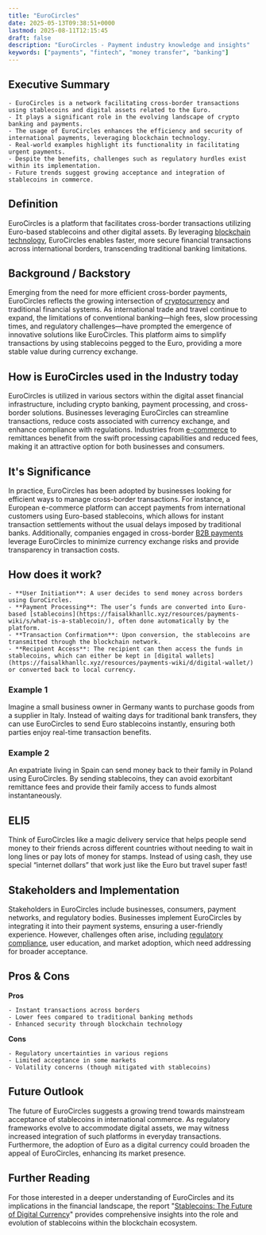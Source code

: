 ```yaml
---
title: "EuroCircles"
date: 2025-05-13T09:38:51+0000
lastmod: 2025-08-11T12:15:45
draft: false
description: "EuroCircles - Payment industry knowledge and insights"
keywords: ["payments", "fintech", "money transfer", "banking"]
---
```


## Executive Summary

 	- EuroCircles is a network facilitating cross-border transactions using stablecoins and digital assets related to the Euro.
 	- It plays a significant role in the evolving landscape of crypto banking and payments.
 	- The usage of EuroCircles enhances the efficiency and security of international payments, leveraging blockchain technology.
 	- Real-world examples highlight its functionality in facilitating urgent payments.
 	- Despite the benefits, challenges such as regulatory hurdles exist within its implementation.
 	- Future trends suggest growing acceptance and integration of stablecoins in commerce.

## Definition
EuroCircles is a platform that facilitates cross-border transactions utilizing Euro-based stablecoins and other digital assets. By leveraging [blockchain technology](https://faisalkhanllc.xyz/resources/payments-wiki/b/blockchain-technology/), EuroCircles enables faster, more secure financial transactions across international borders, transcending traditional banking limitations.
## Background / Backstory
Emerging from the need for more efficient cross-border payments, EuroCircles reflects the growing intersection of [cryptocurrency](https://faisalkhanllc.xyz/resources/payments-wiki/c/cryptocurrency/) and traditional financial systems. As international trade and travel continue to expand, the limitations of conventional banking—high fees, slow processing times, and regulatory challenges—have prompted the emergence of innovative solutions like EuroCircles. This platform aims to simplify transactions by using stablecoins pegged to the Euro, providing a more stable value during currency exchange.
## How is EuroCircles used in the Industry today
EuroCircles is utilized in various sectors within the digital asset financial infrastructure, including crypto banking, payment processing, and cross-border solutions. Businesses leveraging EuroCircles can streamline transactions, reduce costs associated with currency exchange, and enhance compliance with regulations. Industries from [e-commerce](https://faisalkhanllc.xyz/resources/payments-wiki/e/e-commerce/) to remittances benefit from the swift processing capabilities and reduced fees, making it an attractive option for both businesses and consumers.
## It's Significance
In practice, EuroCircles has been adopted by businesses looking for efficient ways to manage cross-border transactions. For instance, a European e-commerce platform can accept payments from international customers using Euro-based stablecoins, which allows for instant transaction settlements without the usual delays imposed by traditional banks. Additionally, companies engaged in cross-border [B2B payments](https://faisalkhanllc.xyz/resources/payments-wiki/b/business-to-business-b2b/) leverage EuroCircles to minimize currency exchange risks and provide transparency in transaction costs.
## How does it work?

 	- **User Initiation**: A user decides to send money across borders using EuroCircles.
 	- **Payment Processing**: The user’s funds are converted into Euro-based [stablecoins](https://faisalkhanllc.xyz/resources/payments-wiki/s/what-is-a-stablecoin/), often done automatically by the platform.
 	- **Transaction Confirmation**: Upon conversion, the stablecoins are transmitted through the blockchain network.
 	- **Recipient Access**: The recipient can then access the funds in stablecoins, which can either be kept in [digital wallets](https://faisalkhanllc.xyz/resources/payments-wiki/d/digital-wallet/) or converted back to local currency.

### Example 1
Imagine a small business owner in Germany wants to purchase goods from a supplier in Italy. Instead of waiting days for traditional bank transfers, they can use EuroCircles to send Euro stablecoins instantly, ensuring both parties enjoy real-time transaction benefits.
### Example 2
An expatriate living in Spain can send money back to their family in Poland using EuroCircles. By sending stablecoins, they can avoid exorbitant remittance fees and provide their family access to funds almost instantaneously.
## ELI5
Think of EuroCircles like a magic delivery service that helps people send money to their friends across different countries without needing to wait in long lines or pay lots of money for stamps. Instead of using cash, they use special “internet dollars” that work just like the Euro but travel super fast!
## Stakeholders and Implementation
Stakeholders in EuroCircles include businesses, consumers, payment networks, and regulatory bodies. Businesses implement EuroCircles by integrating it into their payment systems, ensuring a user-friendly experience. However, challenges often arise, including [regulatory compliance](https://faisalkhanllc.xyz/resources/payments-wiki/c/challenges-using-cryptocurrency-for-payments/), user education, and market adoption, which need addressing for broader acceptance.
## Pros & Cons
**Pros**

 	- Instant transactions across borders
 	- Lower fees compared to traditional banking methods
 	- Enhanced security through blockchain technology

**Cons**

 	- Regulatory uncertainties in various regions
 	- Limited acceptance in some markets
 	- Volatility concerns (though mitigated with stablecoins)

## Future Outlook
The future of EuroCircles suggests a growing trend towards mainstream acceptance of stablecoins in international commerce. As regulatory frameworks evolve to accommodate digital assets, we may witness increased integration of such platforms in everyday transactions. Furthermore, the adoption of Euro as a digital currency could broaden the appeal of EuroCircles, enhancing its market presence.
## Further Reading
For those interested in a deeper understanding of EuroCircles and its implications in the financial landscape, the report "[Stablecoins: The Future of Digital Currency](https://faisalkhanllc.xyz/resources/payments-wiki/s/stablecoins-for-settlements/)" provides comprehensive insights into the role and evolution of stablecoins within the blockchain ecosystem.